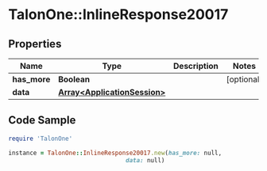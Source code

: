 # TalonOne::InlineResponse20017

## Properties

Name | Type | Description | Notes
------------ | ------------- | ------------- | -------------
**has_more** | **Boolean** |  | [optional] 
**data** | [**Array&lt;ApplicationSession&gt;**](ApplicationSession.md) |  | 

## Code Sample

```ruby
require 'TalonOne'

instance = TalonOne::InlineResponse20017.new(has_more: null,
                                 data: null)
```


